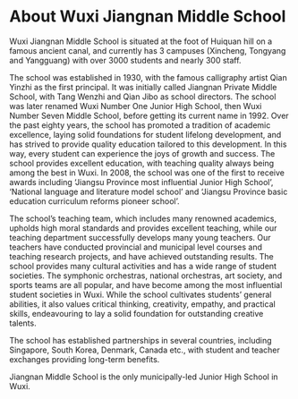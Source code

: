 # About Wuxi Jiangnan Middle School
Wuxi Jiangnan Middle School is situated at the foot of Huiquan hill on a famous ancient canal, and currently has 3 campuses (Xincheng, Tongyang and Yangguang) with over 3000 students and nearly 300 staff.

The school was established in 1930, with the famous calligraphy artist Qian Yinzhi as the first principal. It was initially called Jiangnan Private Middle School, with Tang Wenzhi and Qian Jibo as school directors. The school was later renamed Wuxi Number One Junior High School, then Wuxi Number Seven Middle School, before getting its current name in 1992. Over the past eighty years, the school has promoted a tradition of academic excellence, laying solid foundations for student lifelong development, and has strived to provide quality education tailored to this development. In this way, every student can experience the joys of growth and success. The school provides excellent education, with teaching quality always being among the best in Wuxi. In 2008, the school was one of the first to receive awards including ‘Jiangsu Province most influential Junior High School’, ‘National language and literature model school’ and ‘Jiangsu Province basic education curriculum reforms pioneer school’.

The school’s teaching team, which includes many renowned academics, upholds high moral standards and provides excellent teaching, while our teaching department successfully develops many young teachers. Our teachers have conducted provincial and municipal level courses and teaching research projects, and have achieved outstanding results. The school provides many cultural activities and has a wide range of student societies. The symphonic orchestras, national orchestras, art society, and sports teams are all popular, and have become among the most influential student societies in Wuxi. While the school cultivates students’ general abilities, it also values critical thinking, creativity, empathy, and practical skills, endeavouring to lay a solid foundation for outstanding creative talents.

The school has established partnerships in several countries, including Singapore, South Korea, Denmark, Canada etc., with student and teacher exchanges providing long-term benefits.

Jiangnan Middle School is the only municipally-led Junior High School in Wuxi.
